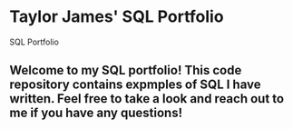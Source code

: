 # Taylor James' SQL Portfolio
SQL Portfolio

## Welcome to my SQL portfolio! This code repository contains expmples of SQL I have written. Feel free to take a look and reach out to me if you have any questions! 
